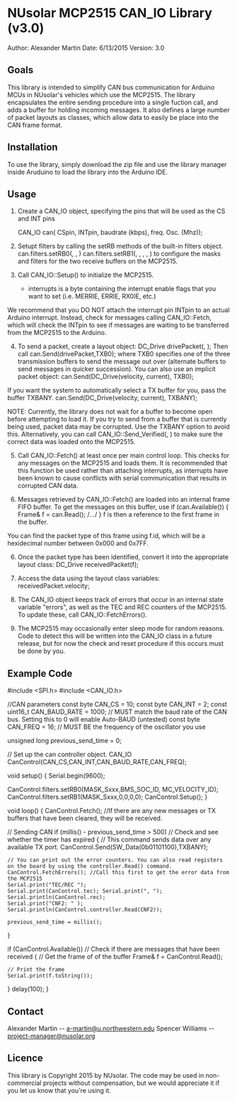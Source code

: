 NUsolar MCP2515 CAN_IO Library (v3.0)
==================================
Author: 	Alexander Martin
Date:		6/13/2015
Version:	3.0

Goals
-----
This library is intended to simplify CAN bus communication for Arduino MCUs in NUsolar's vehicles which use the MCP2515. The library encapsulates the entire sending procedure into a single fuction call, and adds a buffer for holding incoming messages. It also defines a large number of packet layouts as classes, which allow data to easily be place into the CAN frame format.

Installation
-----
To use the library, simply download the zip file and use the library manager inside Aruduino to load the library into the Arduino IDE.


Usage
-----
1. Create a CAN_IO object, specifying the pins that will be used as the CS and INT pins

  	CAN_IO can( CSpin, INTpin, baudrate (kbps), freq. Osc. (Mhz));

2. Setupt filters by calling the setRB<n> methods of the built-in filters object.
	can.filters.setRB0(<m0>, <f0>, <f1>)
	can.filters.setRB1(<m1>, <f2>, <f3>, <f4>, <f5>)
to configure the masks and filters for the two receive buffers on the MCP2515.

3. Call CAN_IO::Setup(<interrupts>) to initialize the MCP2515.
	- interrupts is a byte containing the interrupt enable flags that you want to set (i.e. MERRIE, ERRIE, RX0IE, etc.)

We recommend that you DO NOT attach the interrupt pin INTpin to an actual Arduino interrupt. Instead, check for messages calling CAN_IO::Fetch, which will check the INTpin to see if messages are waiting to be transferred from the MCP2515 to the Arduino.

4. To send a packet, create a layout object:
	DC_Drive drivePacket(<velocity>, <current>);
Then call
	can.Send(drivePacket,TXB0);
where TXB0 specifies one of the three transmission buffers to send the message out over (alternate buffers to send messages in quicker succession).
You can also use an implicit packet object:
	can.Send(DC_Drive(velocity, current), TXB0);

If you want the system to automatically select a TX buffer for you, pass the buffer TXBANY.
	can.Send(DC_Drive(velocity, current), TXBANY);

NOTE: Currently, the library does not wait for a buffer to become open before attempting to load it. If you try to send from a buffer that is currently being used, packet data may be corrupted. Use the TXBANY option to avoid this. Alternatively, you can call CAN_IO::Send_Verified(<packet>, <buffer>) to make sure the correct data was loaded onto the MCP2515.

5. Call CAN_IO::Fetch() at least once per main control loop. This checks for any messages on the MCP2515 and loads them. It is recommended that this function be used rather than attaching interrupts, as interrupts have been known to cause conflicts with serial communication that results in corrupted CAN data.

5. Messages retrieved by CAN_IO::Fetch() are loaded into an internal frame FIFO buffer. To get the messages on this buffer, use
	if (can.Available()) {
		Frame& f = can.Read();
		/*...*/
	}
f is then a reference to the first frame in the buffer.

You can find the packet type of this frame using f.id, which will be a hexidecimal number between 0x000 and 0x7FF.

6. Once the packet type has been identified, convert it into the appropriate layout class:
	DC_Drive receivedPacket(f);

7. Access the data using the layout class variables:
	receivedPacket.velocity;

8. The CAN_IO object keeps track of errors that occur in an internal state variable "errors", as well as the TEC and REC counters of the MCP2515. To update these, call CAN_IO::FetchErrors().

9. The MCP2515 may occasionally enter sleep mode for random reasons. Code to detect this will be written into the CAN_IO class in a future release, but for now the check and reset procedure if this occurs must be done by you.


Example Code
------------
#include <SPI.h>
#include <CAN_IO.h>

//CAN parameters
const byte     CAN_CS 	 		 = 10;
const byte     CAN_INT	 		 = 2;
const uint16_t CAN_BAUD_RATE = 1000;	// MUST match the baud rate of the CAN bus. Setting this to 0 will enable Auto-BAUD (untested)
const byte     CAN_FREQ      = 16;	// MUST BE the frequency of the oscillator you use

unsigned long previous_send_time = 0;

// Set up the can controller object.
CAN_IO CanControl(CAN_CS,CAN_INT,CAN_BAUD_RATE,CAN_FREQ);

void setup() {
  Serial.begin(9600);
  
  CanControl.filters.setRB0(MASK_Sxxx,BMS_SOC_ID, MC_VELOCITY_ID); 
  CanControl.filters.setRB1(MASK_Sxxx,0,0,0,0);
  CanControl.Setup();
}

void loop() {
  CanControl.Fetch(); //If there are any new messages or TX buffers that have been cleared, they will be received.

  // Sending CAN
  if (millis() - previous_send_time > 500) // Check and see whether the timer has expired
  {
    // This command sends data over any available TX port.
    CanControl.Send(SW_Data(0b01101100),TXBANY);
    
    // You can print out the error counters. You can also read registers on the board by using the controller.Read() command.
    CanControl.FetchErrors(); //Call this first to get the error data from the MCP2515
    Serial.print("TEC/REC ");
    Serial.print(CanControl.tec); Serial.print(", ");
    Serial.println(CanControl.rec);
    Serial.print("CNF2: " );
    Serial.println(CanControl.controller.Read(CNF2));

    previous_send_time = millis();
  }

  if (CanControl.Available()) // Check if there are messages that have been received
  {
  	// Get the frame of of the buffer
  	Frame& f = CanControl.Read();

  	// Print the frame
  	Serial.print(f.toString());
  }
  delay(100);
}


Contact
-------
Alexander Martin -- a-martin@u.northwestern.edu
Spencer Williams -- project-manager@nusolar.org

Licence
-------
This library is Copyright 2015 by NUsolar. The code may be used in non-commercial projects without compensation, but we would appreciate it if you let us know that you're using it.
